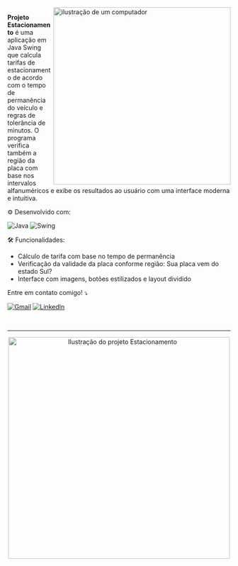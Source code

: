 <img src="https://raw.githubusercontent.com/MicaelliMedeiros/micaellimedeiros/master/image/computer-illustration.png" alt="ilustração de um computador" min-width="400px" max-width="400px" width="400px" align="right">


<p align="left"> 
  <strong>Projeto Estacionamento</strong> é uma aplicação em Java Swing que calcula tarifas de estacionamento de acordo com o tempo de permanência do veículo e regras de tolerância de minutos. O programa verifica também a região da placa com base nos intervalos alfanuméricos e exibe os resultados ao usuário com uma interface moderna e intuitiva.
</p>

<p align="left">
  ⚙️ Desenvolvido com:
</p>

<p align="left">
  <img src="https://img.shields.io/badge/Java-ED8B00?style=flat-square&logo=java&logoColor=white" alt="Java"/>
  <img src="https://img.shields.io/badge/Swing-000000?style=flat-square&logo=java&logoColor=white" alt="Swing"/>
</p>

<p align="left">
  🛠️ Funcionalidades:
</p>

<ul align="left">
  <li>Cálculo de tarifa com base no tempo de permanência</li>
  <li>Verificação da validade da placa conforme região: Sua placa vem do estado Sul?</li>
  <li>Interface com imagens, botões estilizados e layout dividido</li>
</ul>



<p align="left">
   Entre em contato comigo! ⤵️
</p>

<p align="left">
  <a href="#" title="Gmail">
  <img src="https://img.shields.io/badge/-Gmail-FF0000?style=flat-square&labelColor=FF0000&logo=gmail&logoColor=white&link=(https://mail.google.com/mail/u/1/#inbox)" alt="Gmail"/></a>
  <a href="#" title="LinkedIn">
  <img src="https://img.shields.io/badge/-Linkedin-0e76a8?style=flat-square&logo=Linkedin&logoColor=white&link=https://www.linkedin.com/in/amanda-fonseca-b4189426b/" alt="LinkedIn"/></a>
  <a href="#" title="WhatsApp">

</p>



<br><hr>
<p align="center">
  <img src="https://github.com/user-attachments/assets/18182dd8-67d4-43e0-a6f9-aa91b13fbdc8" 
       alt="Ilustração do projeto Estacionamento" 
       width="500" style="display: block; margin: 0 auto;">
</p>

